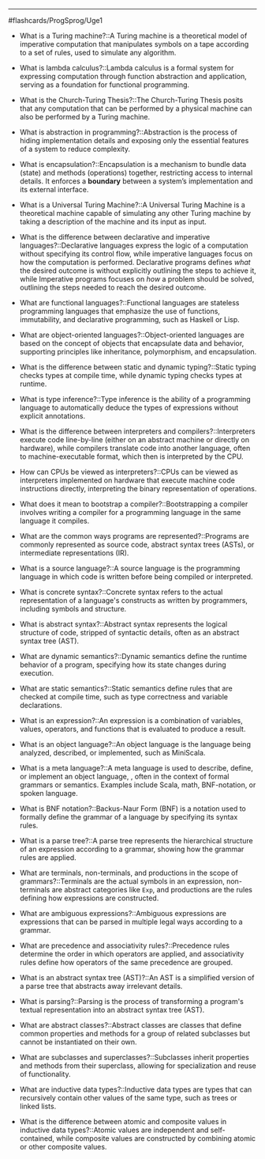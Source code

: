 ___

#flashcards/ProgSprog/Uge1

- What is a Turing machine?::A Turing machine is a theoretical model of imperative computation that manipulates symbols on a tape according to a set of rules, used to simulate any algorithm.
<!--SR:!2025-02-11,12,273-->

- What is lambda calculus?::Lambda calculus is a formal system for expressing computation through function abstraction and application, serving as a foundation for functional programming.
<!--SR:!2025-02-12,12,270-->

- What is the Church-Turing Thesis?::The Church-Turing Thesis posits that any computation that can be performed by a physical machine can also be performed by a Turing machine.
<!--SR:!2025-02-09,10,270-->

- What is abstraction in programming?::Abstraction is the process of hiding implementation details and exposing only the essential features of a system to reduce complexity.
<!--SR:!2025-02-12,12,270-->

- What is encapsulation?::Encapsulation is a mechanism to bundle data (state) and methods (operations) together, restricting access to internal details. It enforces a **boundary** between a system’s implementation and its external interface.
<!--SR:!2025-02-08,7,253-->

- What is a Universal Turing Machine?::A Universal Turing Machine is a theoretical machine capable of simulating any other Turing machine by taking a description of the machine and its input as input.
<!--SR:!2025-03-04,26,273-->

- What is the difference between declarative and imperative languages?::Declarative languages express the logic of a computation without specifying its control flow, while imperative languages focus on how the computation is performed. Declarative programs defines *what* the desired outcome is without explicitly outlining the steps to achieve it, while Imperative programs focuses on *how* a problem should be solved, outlining the steps needed to reach the desired outcome.
<!--SR:!2025-02-07,8,253-->

- What are functional languages?::Functional languages are stateless programming languages that emphasize the use of functions, immutability, and declarative programming, such as Haskell or Lisp.
<!--SR:!2025-02-10,11,273-->

- What are object-oriented languages?::Object-oriented languages are based on the concept of objects that encapsulate data and behavior, supporting principles like inheritance, polymorphism, and encapsulation.
<!--SR:!2025-02-10,11,273-->

- What is the difference between static and dynamic typing?::Static typing checks types at compile time, while dynamic typing checks types at runtime.
<!--SR:!2025-02-11,12,270-->

- What is type inference?::Type inference is the ability of a programming language to automatically deduce the types of expressions without explicit annotations.
<!--SR:!2025-02-10,10,273-->

- What is the difference between interpreters and compilers?::Interpreters execute code line-by-line (either on an abstract machine or directly on hardware), while compilers translate code into another language, often to machine-executable format, which then is interpreted by the CPU.
<!--SR:!2025-02-09,10,273-->

- How can CPUs be viewed as interpreters?::CPUs can be viewed as interpreters implemented on hardware that execute machine code instructions directly, interpreting the binary representation of operations.
<!--SR:!2025-02-11,12,273-->

- What does it mean to bootstrap a compiler?::Bootstrapping a compiler involves writing a compiler for a programming language in the same language it compiles.
<!--SR:!2025-02-16,16,293-->

- What are the common ways programs are represented?::Programs are commonly represented as source code, abstract syntax trees (ASTs), or intermediate representations (IR).
<!--SR:!2025-02-27,20,253-->

- What is a source language?::A source language is the programming language in which code is written before being compiled or interpreted.
<!--SR:!2025-02-11,12,273-->

- What is concrete syntax?::Concrete syntax refers to the actual representation of a language's constructs as written by programmers, including symbols and structure.
<!--SR:!2025-02-10,11,273-->

- What is abstract syntax?::Abstract syntax represents the logical structure of code, stripped of syntactic details, often as an abstract syntax tree (AST).
<!--SR:!2025-02-09,3,213-->

- What are dynamic semantics?::Dynamic semantics define the runtime behavior of a program, specifying how its state changes during execution.
<!--SR:!2025-02-10,9,250-->

- What are static semantics?::Static semantics define rules that are checked at compile time, such as type correctness and variable declarations.
<!--SR:!2025-02-09,7,253-->

- What is an expression?::An expression is a combination of variables, values, operators, and functions that is evaluated to produce a result. 
<!--SR:!2025-02-17,16,295-->

- What is an object language?::An object language is the language being analyzed, described, or implemented, such as MiniScala.
<!--SR:!2025-02-09,7,255-->

- What is a meta language?::A meta language is used to describe, define, or implement an object language, , often in the context of formal grammars or semantics. Examples include Scala, math, BNF-notation, or spoken language.
<!--SR:!2025-02-16,15,292-->

- What is BNF notation?::Backus-Naur Form (BNF) is a notation used to formally define the grammar of a language by specifying its syntax rules.
<!--SR:!2025-02-17,16,295-->

- What is a parse tree?::A parse tree represents the hierarchical structure of an expression according to a grammar, showing how the grammar rules are applied.
<!--SR:!2025-02-15,14,295-->

- What are terminals, non-terminals, and productions in the scope of grammars?::Terminals are the actual symbols in an expression, non-terminals are abstract categories like `Exp`, and productions are the rules defining how expressions are constructed.
<!--SR:!2025-02-11,11,275-->

- What are ambiguous expressions?::Ambiguous expressions are expressions that can be parsed in multiple legal ways according to a grammar.
<!--SR:!2025-02-08,8,255-->

- What are precedence and associativity rules?::Precedence rules determine the order in which operators are applied, and associativity rules define how operators of the same precedence are grouped.
<!--SR:!2025-02-11,10,272-->

- What is an abstract syntax tree (AST)?::An AST is a simplified version of a parse tree that abstracts away irrelevant details.
<!--SR:!2025-02-15,14,298-->

- What is parsing?::Parsing is the process of transforming a program's textual representation into an abstract syntax tree (AST).
<!--SR:!2025-02-16,15,295-->

- What are abstract classes?::Abstract classes are classes that define common properties and methods for a group of related subclasses but cannot be instantiated on their own.
<!--SR:!2025-02-25,25,275-->

- What are subclasses and superclasses?::Subclasses inherit properties and methods from their superclass, allowing for specialization and reuse of functionality.
<!--SR:!2025-02-17,16,292-->

- What are inductive data types?::Inductive data types are types that can recursively contain other values of the same type, such as trees or linked lists.
<!--SR:!2025-02-10,7,272-->

- What is the difference between atomic and composite values in inductive data types?::Atomic values are independent and self-contained, while composite values are constructed by combining atomic or other composite values.
<!--SR:!2025-02-10,10,275-->
